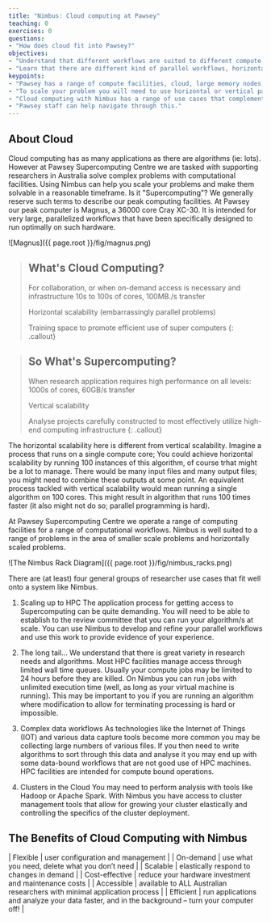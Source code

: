 ```yaml
---
title: "Nimbus: Cloud computing at Pawsey"
teaching: 0
exercises: 0
questions:
- "How does cloud fit into Pawsey?"
objectives:
- "Understand that different workflows are suited to different compute facilities."
- "Learn that there are different kind of parallel workflows, horizontal and vertical parallelism."
keypoints:
- "Pawsey has a range of compute facilities, cloud, large memory nodes, GPU clusters, HPC clusters."
- "To scale your problem you will need to use horizontal or vertical parallel scaling."
- "Cloud computing with Nimbus has a range of use cases that complement our Supercomputing facilities."
- "Pawsey staff can help navigate through this."
---
```


## About Cloud
Cloud computing has as many applications as there are algorithms (ie: lots).  However at Pawsey Supercomputing Centre we are tasked with supporting researchers in Australia solve complex problems with computational facilities. Using Nimbus can help you scale your problems and make them solvable in a reasonable timeframe.  Is it "Supercomputing"?  We generally reserve such terms to describe our peak computing facilities.  At Pawsey our peak computer is Magnus, a 36000 core Cray XC-30.  It is intended for very large, parallelized workflows that have been specifically designed to run optimally on such hardware.

![Magnus]({{ page.root }}/fig/magnus.png)

> ## What's Cloud Computing?
>
> For collaboration, or when on-demand access is necessary and infrastructure 10s to 100s of cores, 100MB./s transfer
>
> Horizontal scalability (embarrassingly parallel problems)
>
> Training space to promote efficient use of super computers
{: .callout}

> ## So What's Supercomputing?
>
> When research application requires high performance on all levels: 1000s of cores, 60GB/s transfer
>
> Vertical scalability
>
> Analyse projects carefully constructed to most effectively utilize high-end computing infrastructure
{: .callout}

The horizontal scalability here is different from vertical scalability.  Imagine a process that runs on a single compute core;  You could achieve horizontal scalability by running 100 instances of this algorithm, of course trhat might be a lot to manage.  There would be many input files and many output files; you might need to combine these outputs at some point.  An equivalent process tackled with vertical scalability would mean running a single algorithm on 100 cores.  This might result in algorithm that runs 100 times faster (it also might not do so; parallel programming is hard).


At Pawsey Supercomputing Centre we operate a range of computing facilities for a range of computational workflows. Nimbus is well suited to a range of problems in the area of smaller scale problems and horizontally scaled problems.

![The Nimbus Rack Diagram]({{ page.root }}/fig/nimbus_racks.png)

There are (at least) four general groups of researcher use cases that fit well onto a system like Nimbus.

1. Scaling up to HPC
The application process for getting access to Supercomputing can be quite demanding.  You will need to be able to establish to the review committee that you can run your algorithm/s at scale.  You can use Nimbus to develop and refine your parallel workflows and use this work to provide evidence of your experience.

2. The long tail...
We understand that there is great variety in research needs and algorithms.  Most HPC facilities manage access through limited wall time queues.  Usually your compute jobs may be limited to 24 hours before they are killed.  On Nimbus you can run jobs with unlimited execution time (well, as long as your virtual machine is running). This may be important to you if you are running an algorithm where modification to allow for terminating processing is hard or impossible.

3. Complex data workflows
As technologies like the Internet of Things (IOT) and various data capture tools become more common you may be collecting large numbers of various files.  If you then need to write algorithms to sort through this data and analyse it you may end up with some data-bound workflows that are not good use of HPC machines.  HPC facilities are intended for compute bound operations.

4. Clusters in the Cloud
You may need to perform analysis with tools like Hadoop or Apache Spark.  With Nimbus you have access to cluster management tools that allow for growing your cluster elastically and controlling the specifics of the cluster deployment.

## The Benefits of Cloud Computing with Nimbus

| Flexible       |  user configuration and management                                                               |
| On-demand       |  use what you need, delete what you don’t need                                                   |
| Scalable        |  elastically respond to changes in demand                                                        |
| Cost-effective  |  reduce your hardware investment and maintenance costs                                           |
| Accessible      |  available to ALL Australian researchers with minimal application process                        |
| Efficient       |  run applications and analyze your data faster, and in the background – turn your computer off!  |
